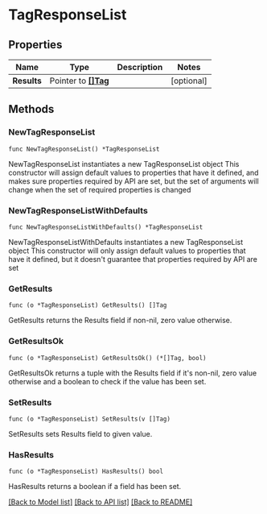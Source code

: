 # TagResponseList

## Properties

Name | Type | Description | Notes
------------ | ------------- | ------------- | -------------
**Results** | Pointer to [**[]Tag**](Tag.md) |  | [optional] 

## Methods

### NewTagResponseList

`func NewTagResponseList() *TagResponseList`

NewTagResponseList instantiates a new TagResponseList object
This constructor will assign default values to properties that have it defined,
and makes sure properties required by API are set, but the set of arguments
will change when the set of required properties is changed

### NewTagResponseListWithDefaults

`func NewTagResponseListWithDefaults() *TagResponseList`

NewTagResponseListWithDefaults instantiates a new TagResponseList object
This constructor will only assign default values to properties that have it defined,
but it doesn't guarantee that properties required by API are set

### GetResults

`func (o *TagResponseList) GetResults() []Tag`

GetResults returns the Results field if non-nil, zero value otherwise.

### GetResultsOk

`func (o *TagResponseList) GetResultsOk() (*[]Tag, bool)`

GetResultsOk returns a tuple with the Results field if it's non-nil, zero value otherwise
and a boolean to check if the value has been set.

### SetResults

`func (o *TagResponseList) SetResults(v []Tag)`

SetResults sets Results field to given value.

### HasResults

`func (o *TagResponseList) HasResults() bool`

HasResults returns a boolean if a field has been set.


[[Back to Model list]](../README.md#documentation-for-models) [[Back to API list]](../README.md#documentation-for-api-endpoints) [[Back to README]](../README.md)


